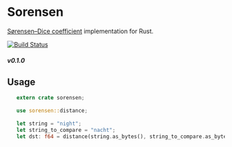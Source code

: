 # Sorensen
[Sørensen–Dice coefficient](https://en.wikipedia.org/wiki/Sørensen–Dice_coefficient) implementation for Rust.

[![Build Status](https://travis-ci.org/ponyloop/sorensen.svg?branch=master)](https://travis-ci.org/ponyloop/sorensen)

##### v0.1.0

## Usage

 ```rust
    extern crate sorensen;
    
    use sorensen::distance;
    
    let string = "night";
    let string_to_compare = "nacht";
    let dst: f64 = distance(string.as_bytes(), string_to_compare.as_bytes()); // 0.25
 ```